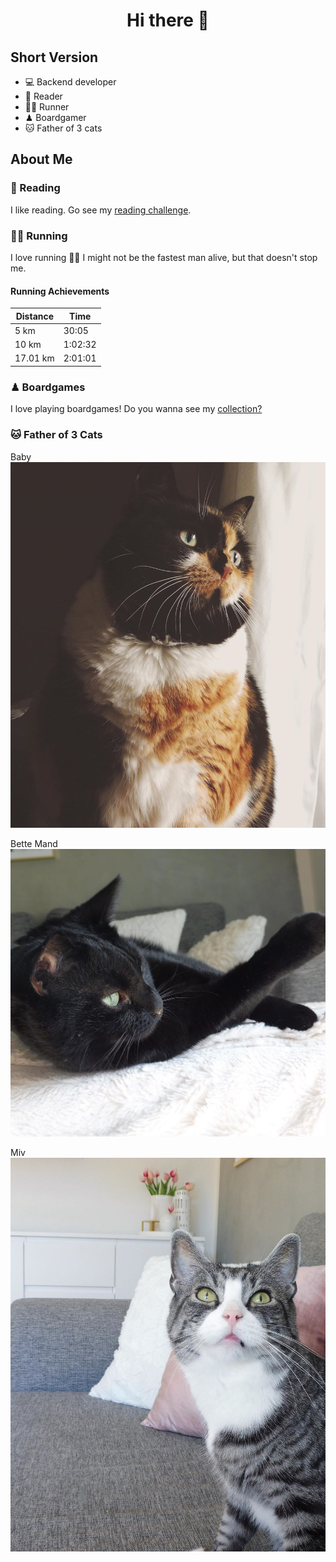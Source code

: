 # <center>Hi there 👋</center>

## Short Version

- 💻 Backend developer
- 📖 Reader
- 🏃‍♂️ Runner
- ♟ Boardgamer
- 🐱 Father of 3 cats

## About Me

### 📖 Reading

I like reading. Go see my [reading challenge](https://www.goodreads.com/user_challenges/19182382).

### 🏃‍♂️ Running

I love running 🏃‍♂️ I might not be the fastest man alive, but that doesn't stop me.

#### Running Achievements

|Distance|Time|
|--------|----|
|5 km|30:05|
|10 km|1:02:32|
|17.01 km|2:01:01|

### ♟ Boardgames

I love playing boardgames! Do you wanna see my [collection?](https://geekgroup.app/users/anbora/collection)

### 🐱 Father of 3 Cats

Baby
![Baby](assets/img/baby.jpg)

Bette Mand
![Bette Mand](assets/img/bettemand.jpg)

Miv
![Miv](assets/img/miv.jpg)

<!-- <img src="assets/img/baby.jpg" width="33%" alt="Baby" />
<img src="assets/img/bettemand.jpg" width="33%" alt="Baby" />
<img src="assets/img/miv.jpg" width="33%" alt="Baby" /> -->

<!--
**Anras573/Anras573** is a ✨ _special_ ✨ repository because its `README.md` (this file) appears on your GitHub profile.

Here are some ideas to get you started:

- 🔭 I’m currently working on ...
- 🌱 I’m currently learning ...
- 👯 I’m looking to collaborate on ...
- 🤔 I’m looking for help with ...
- 💬 Ask me about ...
- 📫 How to reach me: ...
- 😄 Pronouns: ...
- ⚡ Fun fact: ...
-->
